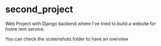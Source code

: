 # second_project
Web Project with Django backend where I've tried to build a website for home rent service.  

You can check the screenshots folder to have an overview

